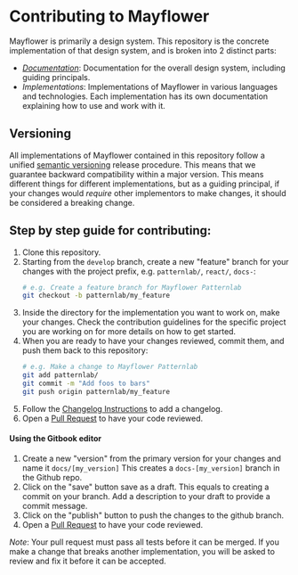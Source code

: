 Contributing to Mayflower
=========================

Mayflower is primarily a design system.  This repository is the concrete implementation of that design system, and is broken into 2 distinct parts:

* *[Documentation](/docs)*: Documentation for the overall design system, including guiding principals.
* *Implementations*: Implementations of Mayflower in various languages and technologies. Each implementation has its own documentation explaining how to use and work with it.

Versioning
----------
All implementations of Mayflower contained in this repository follow a unified [semantic versioning](https://semver.org/) release procedure.  This means that we guarantee backward compatibility within a major version. This means different things for different implementations, but as a guiding principal, if your changes would _require_ other implementors to make changes, it should be considered a breaking change.

Step by step guide for contributing:
------------------------------------

1. Clone this repository.
2. Starting from the `develop` branch, create a new "feature" branch for your changes with the project prefix, e.g. `patternlab/`, `react/`, `docs-`:
    ```bash
    # e.g. Create a feature branch for Mayflower Patternlab
    git checkout -b patternlab/my_feature
    ```
3. Inside the directory for the implementation you want to work on, make your changes.  Check the contribution guidelines for the specific project you are working on for more details on how to get started.
4. When you are ready to have your changes reviewed, commit them, and push them back to this repository:
    ```bash
    # e.g. Make a change to Mayflower Patternlab
    git add patternlab/
    git commit -m "Add foos to bars"
    git push origin patternlab/my_feature
    ```
5. Follow the [Changelog Instructions](docs/for-developer/change-log-instructions.md) to add a changelog.
6. Open a [Pull Request](/compare) to have your code reviewed.

#### Using the Gitbook editor
1. Create a new "version" from the primary version for your changes and name it `docs/[my_version]`
This creates a `docs-[my_version]` branch in the Github repo.
2. Click on the "save" button save as a draft. This equals to creating a commit on your branch. Add a description to your draft to provide a commit message.
3. Click on the "publish" button to push the changes to the github branch.
4. Open a [Pull Request](/compare) to have your code reviewed.


_Note_: Your pull request must pass all tests before it can be merged.  If you make a change that breaks another implementation, you will be asked to review and fix it before it can be accepted.
